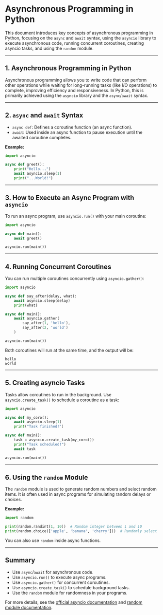 # Asynchronous Programming in Python

This document introduces key concepts of asynchronous programming in Python, focusing on the `async` and `await` syntax, using the `asyncio` library to execute asynchronous code, running concurrent coroutines, creating asyncio tasks, and using the `random` module.

---

## 1. Asynchronous Programming in Python

Asynchronous programming allows you to write code that can perform other operations while waiting for long-running tasks (like I/O operations) to complete, improving efficiency and responsiveness. In Python, this is primarily achieved using the `asyncio` library and the `async`/`await` syntax.

---

## 2. `async` and `await` Syntax

- `async def`: Defines a coroutine function (an async function).
- `await`: Used inside an async function to pause execution until the awaited coroutine completes.

**Example:**
```python
import asyncio

async def greet():
    print("Hello...")
    await asyncio.sleep(1)
    print("...World!")
```

---

## 3. How to Execute an Async Program with `asyncio`

To run an async program, use `asyncio.run()` with your main coroutine:

```python
import asyncio

async def main():
    await greet()

asyncio.run(main())
```

---

## 4. Running Concurrent Coroutines

You can run multiple coroutines concurrently using `asyncio.gather()`:

```python
import asyncio

async def say_after(delay, what):
    await asyncio.sleep(delay)
    print(what)

async def main():
    await asyncio.gather(
        say_after(1, 'hello'),
        say_after(2, 'world')
    )

asyncio.run(main())
```

Both coroutines will run at the same time, and the output will be:
```
hello
world
```

---

## 5. Creating asyncio Tasks

Tasks allow coroutines to run in the background. Use `asyncio.create_task()` to schedule a coroutine as a task:

```python
import asyncio

async def my_coro():
    await asyncio.sleep(1)
    print("Task finished!")

async def main():
    task = asyncio.create_task(my_coro())
    print("Task scheduled!")
    await task

asyncio.run(main())
```

---

## 6. Using the `random` Module

The `random` module is used to generate random numbers and select random items. It is often used in async programs for simulating random delays or choices.

**Example:**
```python
import random

print(random.randint(1, 10))  # Random integer between 1 and 10
print(random.choice(['apple', 'banana', 'cherry']))  # Randomly select an item
```

You can also use `random` inside async functions.

---

## Summary
- Use `async`/`await` for asynchronous code.
- Use `asyncio.run()` to execute async programs.
- Use `asyncio.gather()` for concurrent coroutines.
- Use `asyncio.create_task()` to schedule background tasks.
- Use the `random` module for randomness in your programs.

For more details, see the [official asyncio documentation](https://docs.python.org/3/library/asyncio.html) and [random module documentation](https://docs.python.org/3/library/random.html).
